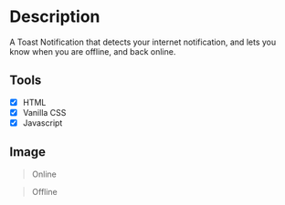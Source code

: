 # Description
A Toast Notification that detects your internet notification, and lets you know when you are offline, and back online.

## Tools
- [x] HTML
- [x] Vanilla CSS
- [x] Javascript

## Image
> Online

> Offline 

